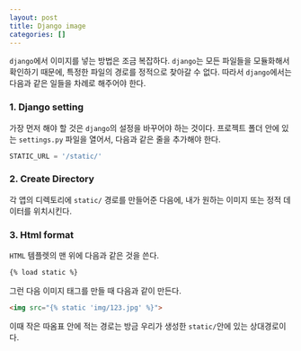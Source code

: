 ```yaml
---
layout: post
title: Django image
categories: []
---
```


`django`에서 이미지를 넣는 방법은 조금 복잡하다. `django`는 모든 파일들을 모듈화해서 확인하기 때문에, 특정한 파일의 경로를 정적으로 찾아갈 수 없다. 따라서 `django`에서는 다음과 같은 일들을 차례로 해주어야 한다.

### 1. Django setting

가장 먼저 해야 할 것은 `django`의 설정을 바꾸어야 하는 것이다. 프로젝트 폴더 안에 있는 `settings.py` 파일을 열어서, 다음과 같은 줄을 추가해야 한다.

```python
STATIC_URL = '/static/'
```

### 2. Create Directory

각 앱의 디렉토리에 `static/` 경로를 만들어준 다음에, 내가 원하는 이미지 또는 정적 데이터를 위치시킨다.

### 3. Html format

`HTML` 템플렛의 맨 위에 다음과 같은 것을 쓴다.
```html
{% load static %}
```

그런 다음 이미지 태그를 만들 때 다음과 같이 만든다.

```html
<img src="{% static 'img/123.jpg' %}">
```

이때 작은 따옴표 안에 적는 경로는 방금 우리가 생성한 `static/`안에 있는 상대경로이다.

